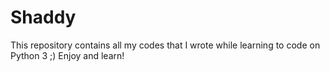 # Shaddy
This repository contains all my codes that I wrote while learning to code on Python 3 ;) Enjoy and learn!

